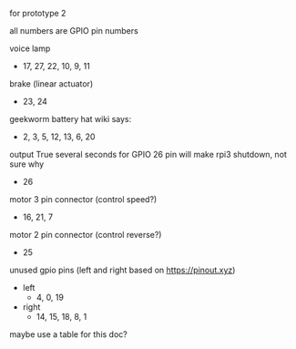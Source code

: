 for prototype 2

all numbers are GPIO pin numbers

voice lamp
- 17, 27, 22, 10, 9, 11

brake (linear actuator)
- 23, 24

geekworm battery hat wiki says:
- 2, 3, 5, 12, 13, 6, 20

output True several seconds for GPIO 26 pin will make rpi3 shutdown, not sure why
- 26

motor 3 pin connector (control speed?)
- 16, 21, 7

motor 2 pin connector (control reverse?)
- 25

unused gpio pins (left and right based on <https://pinout.xyz>)
- left
    - 4, 0, 19
- right
    - 14, 15, 18, 8, 1

maybe use a table for this doc?
